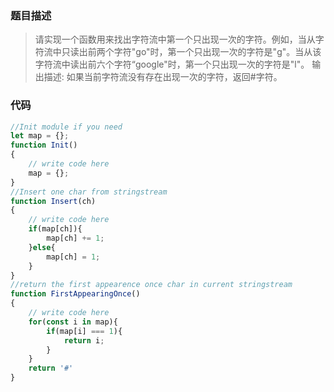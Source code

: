 ### 题目描述
> 请实现一个函数用来找出字符流中第一个只出现一次的字符。例如，当从字符流中只读出前两个字符"go"时，第一个只出现一次的字符是"g"。当从该字符流中读出前六个字符“google"时，第一个只出现一次的字符是"l"。
输出描述:
如果当前字符流没有存在出现一次的字符，返回#字符。

### 代码
```javascript
//Init module if you need
let map = {};
function Init()
{
    // write code here
    map = {};
}
//Insert one char from stringstream
function Insert(ch)
{
    // write code here
    if(map[ch]){
        map[ch] += 1;
    }else{
        map[ch] = 1;
    }
}
//return the first appearence once char in current stringstream
function FirstAppearingOnce()
{
    // write code here
    for(const i in map){
        if(map[i] === 1){
            return i;
        }
    }
    return '#'
}
```